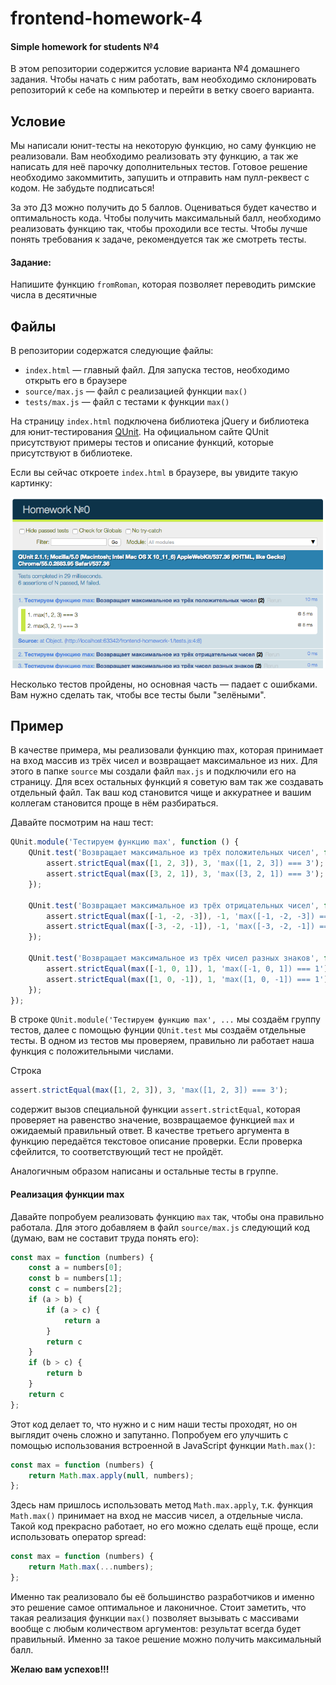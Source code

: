 # frontend-homework-4
#### Simple homework for students №4

В этом репозитории содержится условие варианта №4 домашнего задания. Чтобы начать с ним работать, вам необходимо склонировать репозиторий к себе на компьютер и перейти в ветку своего варианта.


## Условие
Мы написали юнит-тесты на некоторую функцию, но саму функцию не реализовали. Вам необходимо реализовать эту функцию, а так же написать для неё парочку дополнительных тестов. Готовое решение необходимо закоммитить, запушить и отправить нам пулл-реквест с кодом. Не забудьте подписаться!

За это ДЗ можно получить до 5 баллов. Оцениваться будет качество и оптимальность кода. Чтобы получить максимальный балл, необходимо реализовать функцию так, чтобы проходили все тесты. Чтобы лучше понять требования к задаче, рекомендуется так же смотреть тесты.

#### Задание:

Напишите функцию `fromRoman`, которая позволяет переводить римские числа в десятичные

## Файлы
В репозитории содержатся следующие файлы:

- `index.html` &mdash; главный файл. Для запуска тестов, необходимо открыть его в браузере
- `source/max.js` &mdash; файл с реализацией функции `max()`
- `tests/max.js` &mdash; файл с тестами к функции `max()`

На страницу `index.html` подключена библиотека jQuery и библиотека для юнит-тестирования [QUnit](https://qunitjs.com/). На официальном сайте QUnit присутствуют примеры тестов и описание функций, которые присутствуют в библиотеке.

Если вы сейчас откроете `index.html` в браузере, вы увидите такую картинку:

![screen.png](screen.png)

Несколько тестов пройдены, но основная часть &mdash; падает с ошибками. Вам нужно сделать так, чтобы все тесты были "зелёными".

## Пример
В качестве примера, мы реализовали функцию max, которая принимает на вход массив из трёх чисел и возвращает максимальное из них. Для этого в папке `source` мы создали файл `max.js` и подключили его на страницу. Для всех остальных функций я советую вам так же создавать отдельный файл. Так ваш код становится чище и аккуратнее и вашим коллегам становится проще в нём разбираться.

Давайте посмотрим на наш тест:
```javascript
QUnit.module('Тестируем функцию max', function () {
	QUnit.test('Возвращает максимальное из трёх положительных чисел', function (assert) {
		assert.strictEqual(max([1, 2, 3]), 3, 'max([1, 2, 3]) === 3');
		assert.strictEqual(max([3, 2, 1]), 3, 'max([3, 2, 1]) === 3');
	});

	QUnit.test('Возвращает максимальное из трёх отрицательных чисел', function (assert) {
		assert.strictEqual(max([-1, -2, -3]), -1, 'max([-1, -2, -3]) === -1');
		assert.strictEqual(max([-3, -2, -1]), -1, 'max([-3, -2, -1]) === -1');
	});

	QUnit.test('Возвращает максимальное из трёх чисел разных знаков', function (assert) {
		assert.strictEqual(max([-1, 0, 1]), 1, 'max([-1, 0, 1]) === 1');
		assert.strictEqual(max([1, 0, -1]), 1, 'max([1, 0, -1]) === 1');
	});
});
```

В строке `QUnit.module('Тестируем функцию max', ...` мы создаём группу тестов, далее с помощью фунции `QUnit.test` мы создаём отдельные тесты. В одном из тестов мы проверяем, правильно ли работает наша функция с положительными числами.

Строка
```javascript
assert.strictEqual(max([1, 2, 3]), 3, 'max([1, 2, 3]) === 3');
```

содержит вызов специальной функции `assert.strictEqual`, которая проверяет на равенство значение, возвращаемое функцией `max` и ожидаемый правильный ответ. В качестве третьего аргумента в функцию передаётся текстовое описание проверки. Если проверка сфейлится, то соответствующий тест не пройдёт.

Аналогичным образом написаны и остальные тесты в группе.

#### Реализация функции max
Давайте попробуем реализовать функцию `max` так, чтобы она правильно работала. Для этого добавляем в файл `source/max.js` следующий код (думаю, вам не составит труда понять его):

```javascript
const max = function (numbers) {
    const a = numbers[0];
    const b = numbers[1];
    const c = numbers[2];
	if (a > b) {
		if (a > c) {
			return a
		}
		return c
	}
	if (b > c) {
		return b
	}
	return c
};
```

Этот код делает то, что нужно и с ним наши тесты проходят, но он выглядит очень сложно и запутанно. Попробуем его улучшить с помощью использования встроенной в JavaScript функции `Math.max()`:

```javascript
const max = function (numbers) {
	return Math.max.apply(null, numbers);
};
```

Здесь нам пришлось использовать метод `Math.max.apply`, т.к. функция `Math.max()` принимает на вход не массив чисел, а отдельные числа. Такой код прекрасно работает, но его можно сделать ещё проще, если использовать оператор spread:

```javascript
const max = function (numbers) {
	return Math.max(...numbers);
};
```

Именно так реализовало бы её большинство разработчиков и именно это решение самое оптимальное и лаконичное. Стоит заметить, что такая реализация функции `max()` позволяет вызывать с массивами вообще с любым количеством аргументов: результат всегда будет правильный. Именно за такое решение можно получить максимальный балл.

__Желаю вам успехов!!!__
#
